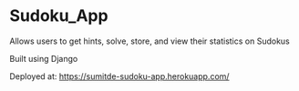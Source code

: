 # Sudoku_App
Allows users to get hints, solve, store, and view their statistics on Sudokus

Built using Django

Deployed at: https://sumitde-sudoku-app.herokuapp.com/
